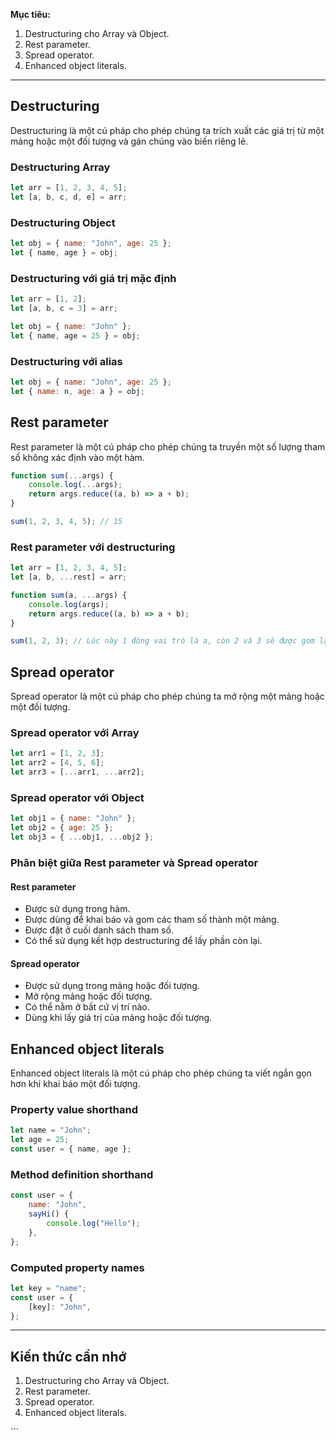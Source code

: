 **Mục tiêu:**

1. Destructuring cho Array và Object.
2. Rest parameter.
3. Spread operator.
4. Enhanced object literals.

---

## Destructuring

Destructuring là một cú pháp cho phép chúng ta trích xuất các giá trị từ một mảng hoặc một đối tượng và gán chúng vào biến riêng lẻ.

### Destructuring Array

```javascript
let arr = [1, 2, 3, 4, 5];
let [a, b, c, d, e] = arr;
```

### Destructuring Object

```javascript
let obj = { name: "John", age: 25 };
let { name, age } = obj;
```

### Destructuring với giá trị mặc định

```javascript
let arr = [1, 2];
let [a, b, c = 3] = arr;
```

```javascript
let obj = { name: "John" };
let { name, age = 25 } = obj;
```

### Destructuring với alias

```javascript
let obj = { name: "John", age: 25 };
let { name: n, age: a } = obj;
```

## Rest parameter

Rest parameter là một cú pháp cho phép chúng ta truyền một số lượng tham số không xác định vào một hàm.

```javascript
function sum(...args) {
	console.log(...args);
	return args.reduce((a, b) => a + b);
}

sum(1, 2, 3, 4, 5); // 15
```

### Rest parameter với destructuring

```javascript
let arr = [1, 2, 3, 4, 5];
let [a, b, ...rest] = arr;
```

```javascript
function sum(a, ...args) {
	console.log(args);
	return args.reduce((a, b) => a + b);
}

sum(1, 2, 3); // Lúc này 1 đóng vai trò là a, còn 2 và 3 sẽ được gom lại thành một mảng args
```

## Spread operator

Spread operator là một cú pháp cho phép chúng ta mở rộng một mảng hoặc một đối tượng.

### Spread operator với Array

```javascript
let arr1 = [1, 2, 3];
let arr2 = [4, 5, 6];
let arr3 = [...arr1, ...arr2];
```

### Spread operator với Object

```javascript
let obj1 = { name: "John" };
let obj2 = { age: 25 };
let obj3 = { ...obj1, ...obj2 };
```

### Phân biệt giữa Rest parameter và Spread operator

#### Rest parameter

- Được sử dụng trong hàm.
- Được dùng để khai báo và gom các tham số thành một mảng.
- Được đặt ở cuối danh sách tham số.
- Có thể sử dụng kết hợp destructuring để lấy phần còn lại.

#### Spread operator

- Được sử dụng trong mảng hoặc đối tượng.
- Mở rộng mảng hoặc đối tượng.
- Có thể nằm ở bất cứ vị trí nào.
- Dùng khi lấy giá trị của mảng hoặc đối tượng.

## Enhanced object literals

Enhanced object literals là một cú pháp cho phép chúng ta viết ngắn gọn hơn khi khai báo một đối tượng.

### Property value shorthand

```javascript
let name = "John";
let age = 25;
const user = { name, age };
```

### Method definition shorthand

```javascript
const user = {
	name: "John",
	sayHi() {
		console.log("Hello");
	},
};
```

### Computed property names

```javascript
let key = "name";
const user = {
	[key]: "John",
};
```

---

<div class="lesson-recap">

## Kiến thức cần nhớ

1. Destructuring cho Array và Object.
2. Rest parameter.
3. Spread operator.
4. Enhanced object literals.

</div>
```

